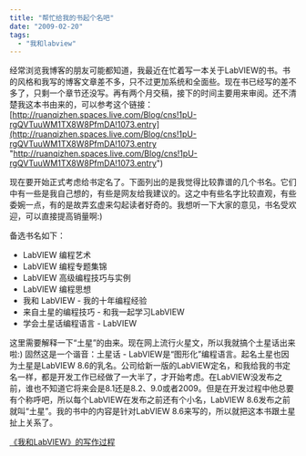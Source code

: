 ```yaml
---
title: "帮忙给我的书起个名吧"
date: "2009-02-20"
tags: 
  - "我和labview"
---
```


经常浏览我博客的朋友可能都知道，我最近在忙着写一本关于LabVIEW的书。书的风格和我写的博客文章差不多，只不过更加系统和全面些。现在书已经写的差不多了，只剩一个章节还没写。再有两个月交稿，接下的时间主要用来审阅。还不清楚我这本书由来的，可以参考这个链接：[http://ruanqizhen.spaces.live.com/Blog/cns!1pU-rgQVTuuWM1TX8W8PfmDA!1073.entry](http://ruanqizhen.spaces.live.com/Blog/cns!1pU-rgQVTuuWM1TX8W8PfmDA!1073.entry "http://ruanqizhen.spaces.live.com/Blog/cns!1pU-rgQVTuuWM1TX8W8PfmDA!1073.entry")

现在要开始正式考虑给书定名了。下面列出的是我觉得比较靠谱的几个书名。它们中有一些是我自己想的，有些是网友给我建议的。这之中有些名字比较直观，有些委婉一点，有的是故弄玄虚来勾起读者好奇的。我想听一下大家的意见，书名受欢迎，可以直接提高销量啊:)

备选书名如下：

- LabVIEW 编程艺术
- LabVIEW 编程专题集锦
- LabVIEW 高级编程技巧与实例
- LabVIEW 编程思想
- 我和 LabVIEW - 我的十年编程经验
- 来自土星的编程技巧 - 和我一起学习LabVIEW
- 学会土星话编程语言 - LabVIEW

这里需要解释一下“土星”的由来。现在网上流行火星文，所以我就搞个土星话出来啦:) 固然这是一个谐音：土星话 - LabVIEW是“图形化”编程语言。起名土星也因为土星是LabVIEW 8.6的乳名。公司给新一版的LabVIEW定名，和我给我的书定名一样，都是开发工作已经做了一大半了，才开始考虑。在LabVIEW没发布之前，谁也不知道它将来会是8.1还是8.2、9.0或者2009。但是在开发过程中他总要有个称呼吧，所以每个LabVIEW在发布之前还有个小名，LabVIEW 8.6发布之前就叫“土星”。我的书中的内容是针对LabVIEW 8.6来写的，所以就把这本书跟土星扯上关系了。

[《我和LabVIEW》的写作过程](blog/cns!5852D4F797C53FB6!4321.entry)
